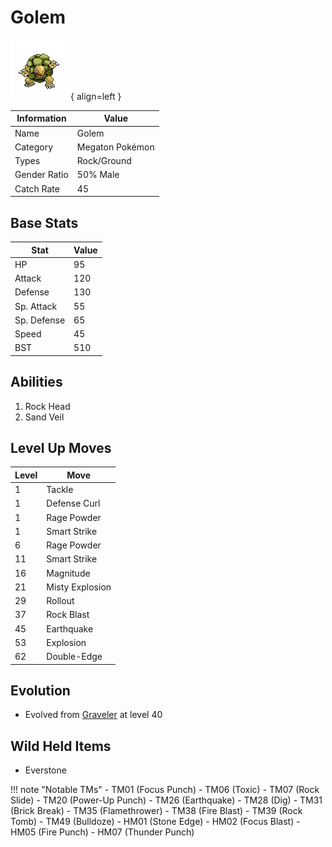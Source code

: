 # Golem

![Golem](../images/pokemon/76.png){ align=left }

| Information | Value |
|------------|--------|
| Name | Golem |
| Category | Megaton Pokémon |
| Types | Rock/Ground |
| Gender Ratio | 50% Male |
| Catch Rate | 45 |

## Base Stats

| Stat | Value |
|------|-------|
| HP | 95 |
| Attack | 120 |
| Defense | 130 |
| Sp. Attack | 55 |
| Sp. Defense | 65 |
| Speed | 45 |
| BST | 510 |

## Abilities
1. Rock Head
2. Sand Veil

## Level Up Moves
| Level | Move |
|-------|------|
| 1 | Tackle |
| 1 | Defense Curl |
| 1 | Rage Powder |
| 1 | Smart Strike |
| 6 | Rage Powder |
| 11 | Smart Strike |
| 16 | Magnitude |
| 21 | Misty Explosion |
| 29 | Rollout |
| 37 | Rock Blast |
| 45 | Earthquake |
| 53 | Explosion |
| 62 | Double-Edge |

## Evolution
- Evolved from [Graveler](075-graveler.md) at level 40

## Wild Held Items
- Everstone

!!! note "Notable TMs"
    - TM01 (Focus Punch)
    - TM06 (Toxic)
    - TM07 (Rock Slide)
    - TM20 (Power-Up Punch)
    - TM26 (Earthquake)
    - TM28 (Dig)
    - TM31 (Brick Break)
    - TM35 (Flamethrower)
    - TM38 (Fire Blast)
    - TM39 (Rock Tomb)
    - TM49 (Bulldoze)
    - HM01 (Stone Edge)
    - HM02 (Focus Blast)
    - HM05 (Fire Punch)
    - HM07 (Thunder Punch)
